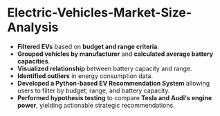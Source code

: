 # Electric-Vehicles-Market-Size-Analysis

* **Filtered EVs** based on **budget and range criteria**.
* **Grouped vehicles by manufacturer** and **calculated average battery capacities**.
* **Visualized relationship** between battery capacity and range.
* **Identified outliers** in energy consumption data.
* **Developed a Python-based EV Recommendation System** allowing users to filter by budget, range, and battery capacity.
* **Performed hypothesis testing** to compare **Tesla and Audi's engine power**, yielding actionable strategic recommendations.
